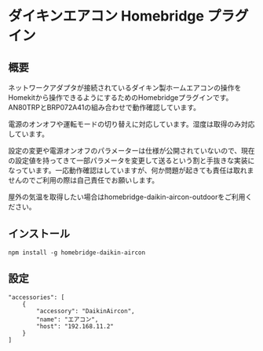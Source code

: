 # ダイキンエアコン Homebridge プラグイン

## 概要

ネットワークアダプタが接続されているダイキン製ホームエアコンの操作をHomekitから操作できるようにするためのHomebridgeプラグインです。
AN80TRPとBRP072A41の組み合わせで動作確認しています。

電源のオンオフや運転モードの切り替えに対応しています。湿度は取得のみ対応しています。

設定の変更や電源オンオフのパラメーターは仕様が公開されていないので、現在の設定値を持ってきて一部パラメータを変更して送るという割と手抜きな実装になっています。一応動作確認はしていますが、何か問題が起きても責任は取れませんのでご利用の際は自己責任でお願いします。

屋外の気温を取得したい場合はhomebridge-daikin-aircon-outdoorをご利用ください。

## インストール

```
npm install -g homebridge-daikin-aircon
```

## 設定

```
"accessories": [
    {
        "accessory": "DaikinAircon",
        "name": "エアコン",
        "host": "192.168.11.2"
    }
]
```
